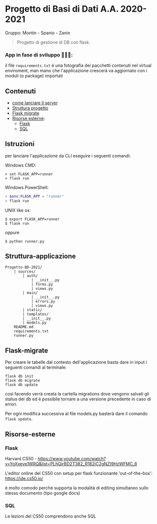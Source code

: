 # Progetto di Basi di Dati A.A. 2020-2021


Gruppo: Montin - Spanio - Zanin

> Progetto di gestione di DB con flask.

### App in fase di sviluppo 🔨🔨🔨:
il file `requirements.txt` è una fotografia dei pacchetti contenuti nel virtual enviroment, man mano che l'applicazione crescerà va aggiornato con i moduli (o package) importati

## Contenuti

- [come lanciare il server](#istruzioni)
- [Struttura progetto](#struttura-applicazione)
- [Flask migrate](#Flask-migrate)
- [Risorse esterne](#Risorse-esterne):
    - [Flask](#flask)
    - [SQL](#sql)

## Istruzioni
per lanciare l'applicazione da CLI eseguire i seguenti comandi:

Windows CMD:
```windowscmd
> set FLASK_APP=runner
> flask run
```

Windows PowerShell:
```PowerShell
> $env:FLASK_APP = "runner"
> flask run
```

UNIX like os:
```shell
$ export FLASK_APP=runner
$ flask run
```
oppure
```shell
$ python runner.py
```

## Struttura-applicazione

```
Progetto-BD-2021/
    | sources/
        | auth/
            | __init__.py
            | forms.py
            | views.py
        | main/
            | __init__.py
            | errors.py
            | views.py
        | static/
        | templates/
        | __init__.py
        | models.py
    README.md
    requirements.txt
    runner.py
```

## Flask-migrate

Per creare le tabelle dal contesto dell'applicazione basta dare in input i seguenti comandi al terminale:

```shell
flask db init
flask db migrate
flask db update
```

così facendo verrà creata la cartella migrations dove vengono salvati gli status del db ed è possibile tornare a una versione precedente in caso di errori.

Per ogni modifica successiva al file models.py basterà dare il comando `flask update`. 

## Risorse-esterne
### Flask
Harvard CS50 - 
https://www.youtube.com/watch?v=YoXxevp1WRQ&list=PLhQjrBD2T382_R182iC2gNZI9HzWFMC_8

L'editor online del CS50 con setup per flask funzionante 'out-of-the-box': https://ide.cs50.io/

è molto comodo perchè supporta la modalità di editing simultaneo sullo stesso documento (tipo google docs)

### SQL
Le lezioni del CS50 comprendono anche SQL